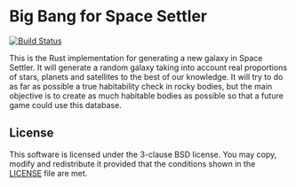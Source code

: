 # Big Bang for Space Settler #

[![Build Status](https://travis-ci.org/Razican/Space-Settler-BigBang.svg)](https://travis-ci.org/Razican/Space-Settler-BigBang)

This is the Rust implementation for generating a new galaxy in Space Settler. It will generate a
random galaxy taking into account real proportions of stars, planets and satellites to the best of
our knowledge. It will try to do as far as possible a true habitability check in rocky bodies, but
the main objective is to create as much habitable bodies as possible so that a future game could use
this database.

## License ##

This software is licensed under the 3-clause BSD license. You may copy, modify and redistribute it
provided that the conditions shown in the [LICENSE](LICENSE) file are met.
